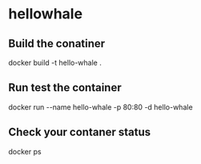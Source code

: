 # hellowhale
   
## Build the conatiner 

docker build -t hello-whale .


## Run test the container 

docker run --name hello-whale -p 80:80 -d hello-whale

## Check your contaner status 

docker ps
